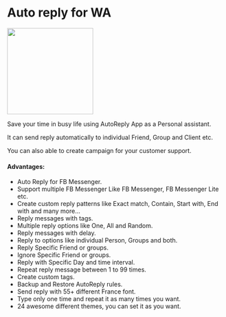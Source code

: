 # Auto reply for WA  
<a href="https://play.google.com/store/apps/details?id=com.pransuinc.autoreplyforfb" target="_blank"> <img src="https://pransuinc.github.io/Auto-reply-for-WA/img/google-play-badge.svg" width="200px" /></a> 

Save your time in busy life using AutoReply App as a Personal assistant.

It can send reply automatically to individual Friend, Group and Client etc.

You can also able to create campaign for your customer support.


 #### Advantages:

* Auto Reply for FB Messenger.
* Support multiple FB Messenger Like  FB Messenger, FB Messenger Lite etc. 
* Create custom reply patterns like Exact match, Contain, Start with, End with and many more...
* Reply messages with tags.
* Multiple reply options like One, All and Random.
* Reply messages with delay.
* Reply to options like individual Person, Groups and both.
* Reply Specific Friend or groups. 
* Ignore Specific Friend or groups.
* Reply with Specific Day and time interval.  
* Repeat reply message between 1 to 99 times.
* Create custom tags.  
* Backup and Restore AutoReply rules.
* Send reply with 55+ different France font.
* Type only one time and repeat it as many times you want.
* 24 awesome different themes, you can set it as you want.